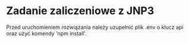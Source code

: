 # Zadanie zaliczeniowe z JNP3

Przed uruchomieniem rozwiązania należy uzupełnić plik .env o klucz api oraz użyć komendy 'npm install'.

